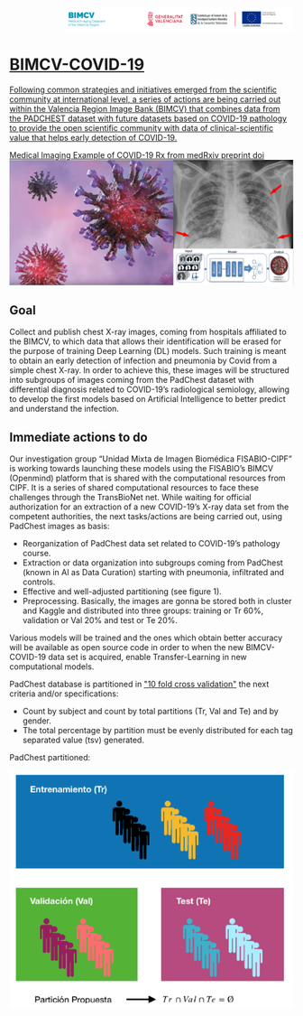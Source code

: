 <div class="clearfix" style="padding: 0px; padding-left: 100px; display: flex; flex-wrap: nowrap; justify-content: space-evenly; align-items:center">
<a href="http://bimcv.cipf.es/"><img src="https://github.com/BIMCV-CSUSP/BIMCV-COVID-19/blob/master/chestRx/logoinst.png?raw=true"</a><a href="http://ceib.san.gva.es">
</div>

# BIMCV-COVID-19
Following common strategies and initiatives emerged from the scientific community at international level, a series of actions are being carried out within the Valencia Region Image Bank (BIMCV) that combines data from the PADCHEST dataset with future datasets based on COVID-19 pathology to provide the open scientific community with data of clinical-scientific value that helps early detection of COVID-19.

Medical Imaging Example of COVID-19 Rx from [medRxiv preprint doi](https://doi.org/10.1101/2020.02.14.20023028)
![ChestRX-COVID](https://github.com/BIMCV-CSUSP/BIMCV-COVID-19/blob/master/chestRx/deepChest-covid.png)

## Goal
Collect and publish chest X-ray images, coming from hospitals affiliated to the BIMCV, to which data that allows their identification will be erased for the purpose of training Deep Learning (DL) models. Such training is meant to obtain an early detection of infection and pneumonia by Covid from a simple chest X-ray. 
In order to achieve this, these images will be structured into subgroups of images coming from the PadChest dataset with differential diagnosis related to COVID-19’s radiological semiology, allowing to develop the first models based on Artificial Intelligence to better predict and understand the infection. 
## Immediate actions to do
Our investigation group “Unidad Mixta de Imagen Biomédica FISABIO-CIPF” is working towards launching these models using the FISABIO’s BIMCV (Openmind) platform that is shared with the computational resources from CIPF. It is a series of shared computational resources to face these challenges through the TransBioNet net.
While waiting for official authorization for an extraction of a new COVID-19’s X-ray data set from the competent authorities, the next tasks/actions are being carried out, using PadChest images as basis:

* Reorganization of PadChest data set related to COVID-19’s pathology course. 
* Extraction or data organization into subgroups coming from PadChest (known in AI as Data Curation) starting with pneumonia, infiltrated and controls. 
* Effective and well-adjusted partitioning (see figure 1).
* Preprocessing. Basically, the images are gonna be stored both in cluster and Kaggle and distributed into three groups: training or Tr 60%, validation or Val 20% and test or Te 20%. 

Various models will be trained and the ones which obtain better accuracy will be available as open source code in order to when the new BIMCV-COVID-19 data set is acquired, enable Transfer-Learning in new computational models.

PadChest database is partitioned in ["10 fold cross validation"](https://en.wikipedia.org/wiki/Cross-validation_(statistics)#k-fold_cross-validation) the next criteria and/or specifications:

* Count by subject and count by total partitions (Tr, Val and Te) and by gender.
* The total percentage by partition must be evenly distributed for each tag separated value (tsv) generated.

PadChest partitioned:

![partition-COVID](https://github.com/BIMCV-CSUSP/BIMCV-COVID-19/blob/master/chestRx/partition.png)
